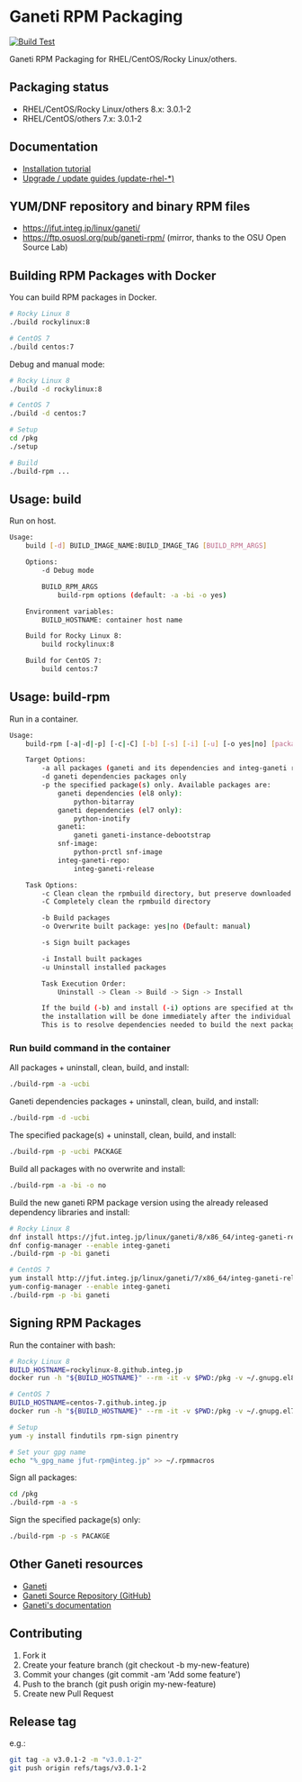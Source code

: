 # Ganeti RPM Packaging

[![Build Test](https://github.com/jfut/ganeti-rpm/workflows/Build%20Test/badge.svg?branch=master)](https://github.com/jfut/ganeti-rpm/actions?query=workflow%3A%22Build+Test%22)

Ganeti RPM Packaging for RHEL/CentOS/Rocky Linux/others.

## Packaging status

- RHEL/CentOS/Rocky Linux/others 8.x: 3.0.1-2
- RHEL/CentOS/others 7.x: 3.0.1-2

## Documentation

- [Installation tutorial](https://github.com/jfut/ganeti-rpm/blob/master/doc/install-rhel.md)
- [Upgrade / update guides (update-rhel-*)](https://github.com/jfut/ganeti-rpm/tree/master/doc)

## YUM/DNF repository and binary RPM files

- https://jfut.integ.jp/linux/ganeti/
- https://ftp.osuosl.org/pub/ganeti-rpm/ (mirror, thanks to the OSU Open Source Lab)

## Building RPM Packages with Docker

You can build RPM packages in Docker.

```bash
# Rocky Linux 8
./build rockylinux:8

# CentOS 7
./build centos:7
```

Debug and manual mode:

```bash
# Rocky Linux 8
./build -d rockylinux:8

# CentOS 7
./build -d centos:7

# Setup
cd /pkg
./setup

# Build
./build-rpm ...
```

## Usage: build

Run on host.

```bash
Usage:
    build [-d] BUILD_IMAGE_NAME:BUILD_IMAGE_TAG [BUILD_RPM_ARGS]

    Options:
        -d Debug mode

        BUILD_RPM_ARGS
            build-rpm options (default: -a -bi -o yes)

    Environment variables:
        BUILD_HOSTNAME: container host name

    Build for Rocky Linux 8:
        build rockylinux:8

    Build for CentOS 7:
        build centos:7
```

## Usage: build-rpm

Run in a container.

```bash
Usage:
    build-rpm [-a|-d|-p] [-c|-C] [-b] [-s] [-i] [-u] [-o yes|no] [package...]

    Target Options:
        -a all packages (ganeti and its dependencies and integ-ganeti repo, snf-image)
        -d ganeti dependencies packages only
        -p the specified package(s) only. Available packages are:
            ganeti dependencies (el8 only):
                python-bitarray
            ganeti dependencies (el7 only):
                python-inotify
            ganeti:
                ganeti ganeti-instance-debootstrap
            snf-image:
                python-prctl snf-image
            integ-ganeti-repo:
                integ-ganeti-release

    Task Options:
        -c Clean clean the rpmbuild directory, but preserve downloaded archives
        -C Completely clean the rpmbuild directory

        -b Build packages
        -o Overwrite built package: yes|no (Default: manual)

        -s Sign built packages

        -i Install built packages
        -u Uninstall installed packages

        Task Execution Order:
            Uninstall -> Clean -> Build -> Sign -> Install

        If the build (-b) and install (-i) options are specified at the same time,
        the installation will be done immediately after the individual packages are built.
        This is to resolve dependencies needed to build the next package.
```

### Run build command in the container

All packages + uninstall, clean, build, and install:

```bash
./build-rpm -a -ucbi
```

Ganeti dependencies packages + uninstall, clean, build, and install:

```bash
./build-rpm -d -ucbi
```

The specified package(s) + uninstall, clean, build, and install:

```bash
./build-rpm -p -ucbi PACKAGE
```

Build all packages with no overwrite and install:

```bash
./build-rpm -a -bi -o no
```

Build the new ganeti RPM package version using the already released dependency libraries and install:

```bash
# Rocky Linux 8
dnf install https://jfut.integ.jp/linux/ganeti/8/x86_64/integ-ganeti-release-8-1.el8.noarch.rpm
dnf config-manager --enable integ-ganeti
./build-rpm -p -bi ganeti

# CentOS 7
yum install http://jfut.integ.jp/linux/ganeti/7/x86_64/integ-ganeti-release-7-3.el7.noarch.rpm
yum-config-manager --enable integ-ganeti
./build-rpm -p -bi ganeti
```

## Signing RPM Packages

Run the container with bash:

```bash
# Rocky Linux 8
BUILD_HOSTNAME=rockylinux-8.github.integ.jp
docker run -h "${BUILD_HOSTNAME}" --rm -it -v $PWD:/pkg -v ~/.gnupg.el8:/root/.gnupg rockylinux:8 bash

# CentOS 7
BUILD_HOSTNAME=centos-7.github.integ.jp
docker run -h "${BUILD_HOSTNAME}" --rm -it -v $PWD:/pkg -v ~/.gnupg.el7:/root/.gnupg centos:7 bash

# Setup
yum -y install findutils rpm-sign pinentry

# Set your gpg name
echo "%_gpg_name jfut-rpm@integ.jp" >> ~/.rpmmacros
```

Sign all packages:

```bash
cd /pkg
./build-rpm -a -s
```

Sign the specified package(s) only:

```bash
./build-rpm -p -s PACAKGE
```

## Other Ganeti resources

- [Ganeti](http://www.ganeti.org/)
- [Ganeti Source Repository (GitHub)](https://github.com/ganeti/ganeti)
- [Ganeti's documentation](http://docs.ganeti.org/ganeti/current/html/)

## Contributing

1. Fork it
2. Create your feature branch (git checkout -b my-new-feature)
3. Commit your changes (git commit -am 'Add some feature')
4. Push to the branch (git push origin my-new-feature)
5. Create new Pull Request

## Release tag

e.g.:

```bash
git tag -a v3.0.1-2 -m "v3.0.1-2"
git push origin refs/tags/v3.0.1-2
```

